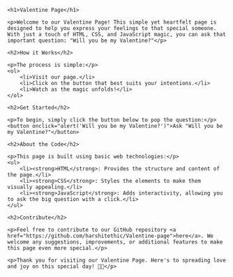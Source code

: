     <h1>Valentine Page</h1>

    <p>Welcome to our Valentine Page! This simple yet heartfelt page is designed to help you express your feelings to that special someone. With just a touch of HTML, CSS, and JavaScript magic, you can ask that important question: "Will you be my Valentine?"</p>

    <h2>How it Works</h2>

    <p>The process is simple:</p>
    <ol>
        <li>Visit our page.</li>
        <li>Click on the button that best suits your intentions.</li>
        <li>Watch as the magic unfolds!</li>
    </ol>

    <h2>Get Started</h2>

    <p>To begin, simply click the button below to pop the question:</p>
    <button onclick="alert('Will you be my Valentine?')">Ask "Will you be my Valentine?"</button>

    <h2>About the Code</h2>

    <p>This page is built using basic web technologies:</p>
    <ul>
        <li><strong>HTML</strong>: Provides the structure and content of the page.</li>
        <li><strong>CSS</strong>: Styles the elements to make them visually appealing.</li>
        <li><strong>JavaScript</strong>: Adds interactivity, allowing you to ask the big question with a click.</li>
    </ul>

    <h2>Contribute</h2>

    <p>Feel free to contribute to our GitHub repository <a href="https://github.com/harshitethic/Valentine-page">here</a>. We welcome any suggestions, improvements, or additional features to make this page even more special.</p>

    <p>Thank you for visiting our Valentine Page. Here's to spreading love and joy on this special day! 💖✨</p>
